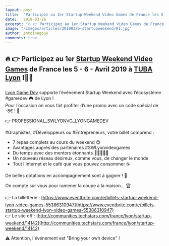 ```yaml
---
layout: post
title:  "Participez au 1er Startup Weekend Video Games de France les 5 - 6 - Avril 2019 à TUBA Lyon"
date:   2019-03-26
excerpt: "🔥 👉 Participez au 1er Startup Weekend Video Games de France les 5 - 6 - Avril 2019 à TUBA Lyon ❗️📢🔥"
image: "/images/articles/20190326-startupweekend/01.jpg"
author: antoinegouy
comments: true 
---
```


## 🔥 👉 Participez au 1er [Startup Weekend Video Games](https://www.facebook.com/events/415615019196880/) de France les 5 - 6 - Avril 2019 à [TUBA Lyon](http://www.tuba-lyon.com) ❗️📢🔥  

[Lyon Game Dev](https://lyongamedev.pro) supporte l’évènement Startup Weekend avec l’écosystème #gamedev 🎮 de Lyon !  
Pour l’occasion on vous fait profiter d’une promo avec un code spécial de -8€ ! 🤑  

👉 PROFESSIONAL_SWLYONVG_LYONGAMEDEV

#Graphistes, #Développeurs ou #Entrepreneurs, votre billet comprend :  

  - 7 repas complets au cours du weekend 😋
  - Avantages auprès des partenaires #SWLyonvideogames
  - Du temps avec des mentors étonnants 👩‍🏫👨🏾‍🏫
  - Un nouveau réseau désireux, comme vous, de changer le monde
  - Tout l'internet et le café que vous pouvez consommer ☕️

De belles dotations en accompagnement sont à gagner ! 🥇

On compte sur vous pour ramener la coupe à la maison… 🏆

👉 La billetterie : [https://www.eventbrite.com/e/billets-startup-weekend-lyon-video-games-55386310947](https://www.eventbrite.com/e/billets-startup-weekend-lyon-video-games-55386310947)  
👉 Le site off : [http://communities.techstars.com/france/lyon/startup-weekend/14142](http://communities.techstars.com/france/lyon/startup-weekend/14142)

⚠️ Attention, l'événement est "Bring your own device" !
